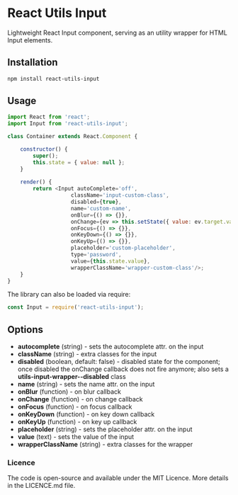 # React Utils Input
Lightweight React Input component, serving as an utility wrapper for HTML Input elements.

## Installation

```sh
npm install react-utils-input
```

## Usage

```javascript
import React from 'react';
import Input from 'react-utils-input';

class Container extends React.Component {

    constructor() {
        super();
        this.state = { value: null };
    }
    
    render() {
        return <Input autoComplete='off',
                    className='input-custom-class',
                    disabled={true},
                    name='custom-name',
                    onBlur={() => {}},
                    onChange={ev => this.setState({ value: ev.target.value })},
                    onFocus={() => {}},
                    onKeyDown={() => {}},
                    onKeyUp={() => {}},
                    placeholder='custom-placeholder',
                    type='password',
                    value={this.state.value},
                    wrapperClassName='wrapper-custom-class'/>;
    }
}
```

The library can also be loaded via require: 

```javascript
const Input = require('react-utils-input');
```

## Options
- **autocomplete** (string) - sets the autocomplete attr. on the input
- **className** (string) - extra classes for the input
- **disabled** (boolean, default: false) - disabled state for the component; once disabled the onChange callback does not fire anymore; also sets a **utils-input-wrapper--disabled** class
- **name** (string) - sets the name attr. on the input
- **onBlur** (function) - on blur callback
- **onChange** (function) - on change callback
- **onFocus** (function) - on focus callback
- **onKeyDown** (function) - on key down callback
- **onKeyUp** (function) - on key up callback
- **placeholder** (string) - sets the placeholder attr. on the input
- **value** (text) - sets the value of the input
- **wrapperClassName** (string) - extra classes for the wrapper

### Licence
The code is open-source and available under the MIT Licence. More details in the LICENCE.md file.